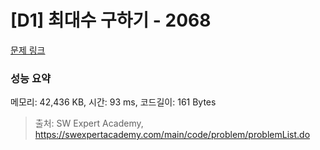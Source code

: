 # [D1] 최대수 구하기 - 2068 

[문제 링크](https://swexpertacademy.com/main/code/problem/problemDetail.do?contestProbId=AV5QQhbqA4QDFAUq) 

### 성능 요약

메모리: 42,436 KB, 시간: 93 ms, 코드길이: 161 Bytes



> 출처: SW Expert Academy, https://swexpertacademy.com/main/code/problem/problemList.do